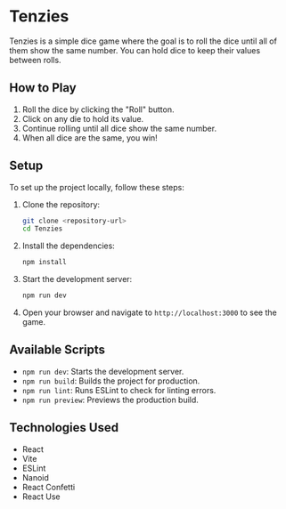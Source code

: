 # Tenzies

Tenzies is a simple dice game where the goal is to roll the dice until all of them show the same number. You can hold dice to keep their values between rolls.

## How to Play

1. Roll the dice by clicking the "Roll" button.
2. Click on any die to hold its value.
3. Continue rolling until all dice show the same number.
4. When all dice are the same, you win!

## Setup

To set up the project locally, follow these steps:

1. Clone the repository:
    ```sh
    git clone <repository-url>
    cd Tenzies
    ```

2. Install the dependencies:
    ```sh
    npm install
    ```

3. Start the development server:
    ```sh
    npm run dev
    ```

4. Open your browser and navigate to `http://localhost:3000` to see the game.

## Available Scripts

- `npm run dev`: Starts the development server.
- `npm run build`: Builds the project for production.
- `npm run lint`: Runs ESLint to check for linting errors.
- `npm run preview`: Previews the production build.

## Technologies Used

- React
- Vite
- ESLint
- Nanoid
- React Confetti
- React Use
